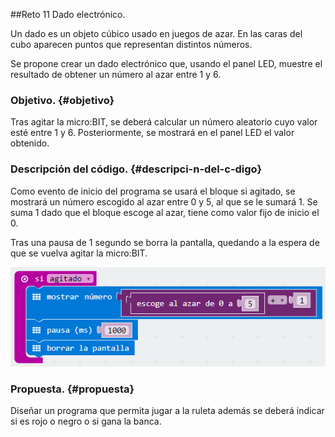##Reto 11 Dado electrónico.

Un dado es un objeto cúbico usado en juegos de azar. En las caras del cubo aparecen puntos que representan distintos números.

Se propone crear un dado electrónico que, usando el panel LED, muestre el resultado de obtener un número al azar entre 1 y 6.

### Objetivo. {#objetivo}

Tras agitar la micro:BIT, se deberá calcular un número aleatorio cuyo valor esté entre 1 y 6\. Posteriormente, se mostrará en el panel LED el valor obtenido.

### Descripción del código. {#descripci-n-del-c-digo}

Como evento de inicio del programa se usará el bloque si agitado, se mostrará un número escogido al azar entre 0 y 5, al que se le sumará 1\. Se suma 1 dado que el bloque escoge al azar, tiene como valor fijo de inicio el 0.

Tras una pausa de 1 segundo se borra la pantalla, quedando a la espera de que se vuelva agitar la micro:BIT.

![](images/image20.png)

### Propuesta. {#propuesta}

Diseñar un programa que permita jugar a la ruleta además se deberá indicar si es rojo o negro o  si gana la banca.

